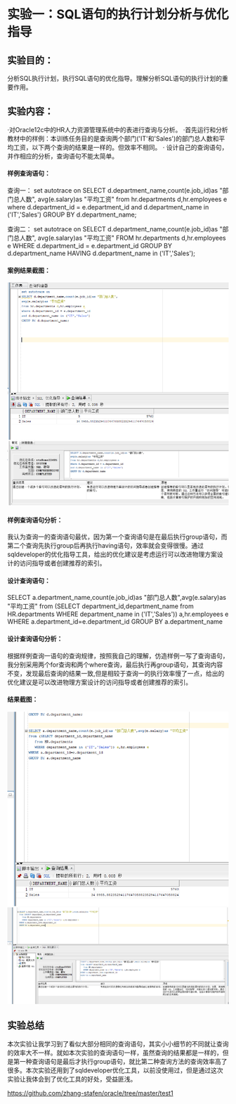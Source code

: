 # 实验一：SQL语句的执行计划分析与优化指导
## 实验目的：
分析SQL执行计划，执行SQL语句的优化指导。理解分析SQL语句的执行计划的重要作用。
## 实验内容：
·对Oracle12c中的HR人力资源管理系统中的表进行查询与分析。
 ·首先运行和分析教材中的样例：本训练任务目的是查询两个部门('IT'和'Sales')的部门总人数和平均工资，以下两个查询的结果是一样的。但效率不相同。
· 设计自己的查询语句，并作相应的分析，查询语句不能太简单。
#### 样例查询语句：
查询一：
set autotrace on
SELECT d.department_name,count(e.job_id)as "部门总人数",
avg(e.salary)as "平均工资"
from hr.departments d,hr.employees e
where d.department_id = e.department_id
and d.department_name in ('IT','Sales')
GROUP BY d.department_name;

查询二：
set autotrace on
SELECT d.department_name,count(e.job_id)as "部门总人数",
avg(e.salary)as "平均工资"
FROM hr.departments d,hr.employees e
WHERE d.department_id = e.department_id
GROUP BY d.department_name
HAVING d.department_name in ('IT','Sales');

#### 案例结果截图：
![SQL语句2.PNG](./SQL语句2.png)
![优化.PNG](./优化.png)
#### 样例查询语句分析：
我认为查询一的查询语句最优，因为第一个查询语句是在最后执行group语句，而第二个查询先执行group后再执行having语句，效率就会变得很慢。通过sqldeveloper的优化指导工具，给出的优化建议是考虑运行可以改进物理方案设计的访问指导或者创建推荐的索引。

#### 设计查询语句：
SELECT a.department_name,count(e.job_id)as "部门总人数",avg(e.salary)as "平均工资"
from (SELECT department_id,department_name
   from HR.departments
   WHERE department_name in ('IT','Sales')) a,hr.employees e
WHERE a.department_id=e.department_id
GROUP BY a.department_name
#### 设计查询语句分析：
根据样例查询一语句的查询规律，按照我自己的理解，仿造样例一写了查询语句，我分别采用两个for查询和两个where查询，最后执行再group语句，其查询内容不变，发现最后查询的结果一致,但是相较于查询一的执行效率慢了一点，给出的优化建议是可以改进物理方案设计的访问指导或者创建推荐的索引。
#### 结果截图：
![SQL语句.PNG](./SQL语句.png)
![优化2.png](./优化2.png)

## 实验总结
本次实验让我学习到了看似大部分相同的查询语句，其实小小细节的不同就让查询的效率大不一样。就如本次实验的查询语句一样，虽然查询的结果都是一样的，但是第一种查询语句是最后才执行group语句，就比第二种查询方法的查询效率高了很多。本次实验还用到了sqldeveloper优化工具，以前没使用过，但是通过这次实验让我体会到了优化工具的好处，受益匪浅。


https://github.com/zhang-stafen/oracle/tree/master/test1
